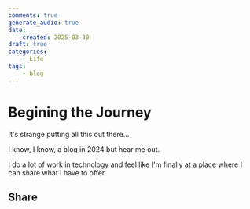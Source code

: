 ```yaml
---
comments: true
generate_audio: true
date:
    created: 2025-03-30
draft: true
categories:
    - Life
tags:
    - blog
---
```


# Begining the Journey

It's strange putting all this out there...
<!-- more -->

I know, I know, a blog in 2024 but hear me out.

I do a lot of work in technology and feel like I'm finally at a place where I can share what I have to offer.

## Share
